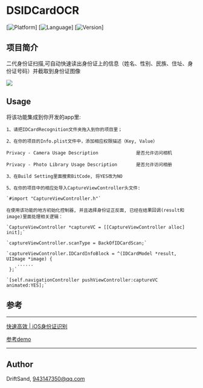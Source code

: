 # DSIDCardOCR

[![Platform](https://img.shields.io/badge/platform-iOS-red.svg)]
[![Language](https://img.shields.io/badge/language-Object-C-orange.svg)]
[![Version](https://img.shields.io/badge/version-1.0.1-brightgreen.svg)]

## 项目简介
二代身份证扫描,可自动快速读出身份证上的信息（姓名、性别、民族、住址、身份证号码）并截取到身份证图像

![](https://github.com/HappyDeveloperPan/DSIDCardOCR/tree/master/291525340899.jpg?raw=true)

## Usage
将该功能集成到你开发的app里:

```
1、请把IDCardRecognition文件夹拖入到你的项目里；

2、在你的项目的Info.plist文件中，添加相应权限描述（Key, Value）

Privacy - Camera Usage Description              是否允许访问相机

Privacy - Photo Library Usage Description       是否允许访问相册

3、在Build Setting里面搜索BitCode, 将YES改为NO

5、在你的项目中的相应处导入CaptureViewController头文件: 

`#import "CaptureViewController.h"`

在使用该功能的地方初始化控制器, 并且选择身份证正反面, 已经在结果回调(result和image)里面处理相关逻辑：

`CaptureViewController *captureVC = [[CaptureViewController alloc] init];`

`captureViewController.scanType = BackOfIDCardScan;`

`captureViewController.IDCardInfoBlock = ^(IDCardModel *result, UIImage *image) {
    ......
 };`

`[self.navigationController pushViewController:captureVC animated:YES];`

```

## 参考
---

[快速高效 | iOS身份证识别](http://www.cocoachina.com/ios/20180105/21764.html)

[参考demo](https://github.com/xiaohange/IDCardRecognition)

---

## Author

DriftSand, 943147350@qq.com
